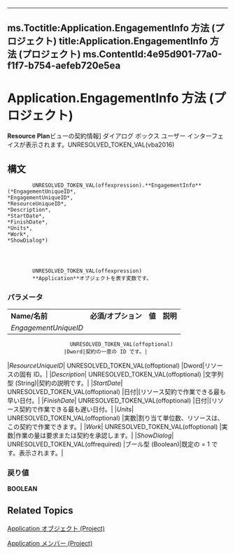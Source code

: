 

---
ms.Toctitle:Application.EngagementInfo 方法 (プロジェクト)
title:Application.EngagementInfo 方法 (プロジェクト)
ms.ContentId:4e95d901-77a0-f1f7-b754-aefeb720e5ea
---
# Application.EngagementInfo 方法 (プロジェクト)




**Resource Plan**ビューの契約情報] ダイアログ ボックス ユーザー インターフェイスが表示されます。UNRESOLVED_TOKEN_VAL(vba2016)

## 構文

            UNRESOLVED_TOKEN_VAL(offexpression).**EngagementInfo**(*EngagementUniqueID*, 
    *EngagementUniqueID*, 
    *ResourceUniqueID*, 
    *Description*, 
    *StartDate*, 
    *FinishDate*, 
    *Units*, 
    *Work*, 
    *ShowDialog*)




            UNRESOLVED_TOKEN_VAL(offexpression)
            **Application**オブジェクトを表す変数です。

### パラメータ

|||||
|---|---|---|---|
|**Name/名前**|**必須/オプション**|**値**|**説明**|
|*EngagementUniqueID*|
                        UNRESOLVED_TOKEN_VAL(offoptional)
                      |Dword|契約の一意の ID です。|
|*ResourceUniqueID*|
                        UNRESOLVED_TOKEN_VAL(offoptional)
                      |Dword|リソースの固有 ID。|
|*Description*|
                        UNRESOLVED_TOKEN_VAL(offoptional)
                      |文字列型 (String)|契約の説明です。|
|*StartDate*|
                        UNRESOLVED_TOKEN_VAL(offoptional)
                      |日付|[リソース契約で作業できる最も早い日付。|
|*FinishDate*|
                        UNRESOLVED_TOKEN_VAL(offoptional)
                      |日付|[リソース契約で作業できる最も遅い日付。|
|*Units*|
                        UNRESOLVED_TOKEN_VAL(offoptional)
                      |実数|割り当て単位数、リソースは、この契約で作業できます。|
|*Work*|
                        UNRESOLVED_TOKEN_VAL(offoptional)
                      |実数|作業の量は要求または契約を承認します。|
|*ShowDialog*|
                        UNRESOLVED_TOKEN_VAL(offrequired)
                      |ブール型 (Boolean)|既定の = 1 です。表示されます。|



### 戻り値
**BOOLEAN**





## Related Topics

[Application オブジェクト (Project)](8eb91712-7784-a102-38c0-19bb056c27e9.md)

[Application メンバー (Project)](e6bd38e6-ef67-cf29-b439-a6b732e99a1c.md)




